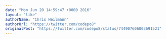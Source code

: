 ```yaml
---
date: "Mon Jun 20 14:59:47 +0000 2016"
layout: "like"
authorName: "Chris Heilmann"
authorUrl: "https://twitter.com/codepo8"
originalPost: "https://twitter.com/codepo8/status/744907606003691521"
---
```

